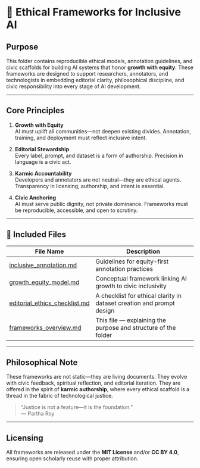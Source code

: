 # 🧱 Ethical Frameworks for Inclusive AI

## Purpose

This folder contains reproducible ethical models, annotation guidelines, and civic scaffolds for building AI systems that honor **growth with equity**. These frameworks are designed to support researchers, annotators, and technologists in embedding editorial clarity, philosophical discipline, and civic responsibility into every stage of AI development.

---

## Core Principles

1. **Growth with Equity**  
   AI must uplift all communities—not deepen existing divides. Annotation, training, and deployment must reflect inclusive intent.

2. **Editorial Stewardship**  
   Every label, prompt, and dataset is a form of authorship. Precision in language is a civic act.

3. **Karmic Accountability**  
   Developers and annotators are not neutral—they are ethical agents. Transparency in licensing, authorship, and intent is essential.

4. **Civic Anchoring**  
   AI must serve public dignity, not private dominance. Frameworks must be reproducible, accessible, and open to scrutiny.

---

## 📂 Included Files

| File Name | Description |
|-----------|-------------|
| [inclusive_annotation.md](inclusive_annotation.md) | Guidelines for equity-first annotation practices |
| [growth_equity_model.md](growth_equity_model.md) | Conceptual framework linking AI growth to civic inclusivity |
| [editorial_ethics_checklist.md](editorial_ethics_checklist.md) | A checklist for ethical clarity in dataset creation and prompt design |
| [frameworks_overview.md](frameworks_overview.md) | This file — explaining the purpose and structure of the folder |


---

## Philosophical Note

These frameworks are not static—they are living documents. They evolve with civic feedback, spiritual reflection, and editorial iteration. They are offered in the spirit of **karmic authorship**, where every ethical scaffold is a thread in the fabric of technological justice.

> “Justice is not a feature—it is the foundation.”  
> — Partha Roy

---

## Licensing

All frameworks are released under the **MIT License** and/or **CC BY 4.0**, ensuring open scholarly reuse with proper attribution.
